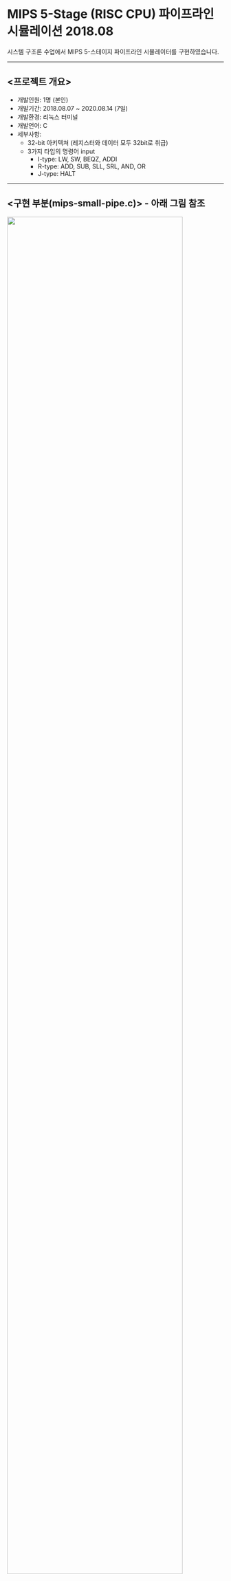 # MIPS 5-Stage (RISC CPU) 파이프라인 시뮬레이션 2018.08

시스템 구조론 수업에서 MIPS 5-스테이지 파이프라인 시뮬레이터를 구현하였습니다.

---

## <프로젝트 개요>

- 개발인원: 1명 (본인)
- 개발기간: 2018.08.07 ~ 2020.08.14 (7일)
- 개발환경: 리눅스 터미널
- 개발언어: C
- 세부사항:
    - 32-bit 아키텍쳐 (레지스터와 데이터 모두 32bit로 취급)
    - 3가지 타입의 명령어 input
        - I-type: LW, SW, BEQZ, ADDI
        - R-type: ADD, SUB, SLL, SRL, AND, OR
        - J-type: HALT

---

## <구현 부분(**mips-small-pipe.c**)> - 아래 그림 참조

<img src="https://s3.us-west-2.amazonaws.com/secure.notion-static.com/33b22f9f-7228-40a9-8a37-ecf2a570a5f3/Untitled.png?X-Amz-Algorithm=AWS4-HMAC-SHA256&X-Amz-Credential=ASIAT73L2G45HLK2ILT4%2F20200118%2Fus-west-2%2Fs3%2Faws4_request&X-Amz-Date=20200118T122925Z&X-Amz-Expires=86400&X-Amz-Security-Token=IQoJb3JpZ2luX2VjEDIaCXVzLXdlc3QtMiJGMEQCIGd%2BOmupZLk0b5jQ3Rb99VrNyk6Pw%2BqzaFhvwabuk46SAiB4nZR3Z7ZRwOojPcckt1lvlGgEoE3kkB%2BUQJ6WeNCPhSq9Awi7%2F%2F%2F%2F%2F%2F%2F%2F%2F%2F8BEAAaDDI3NDU2NzE0OTM3MCIMXxvxI23TIySZYw8cKpEDlTASVrO8QzZF1b83GrFUs%2FwJxybx4sMVe%2FoswkAuVnl%2BB1RevVj8vRrp%2FlFHGDj%2FFFW0X1wqPBFisAm%2BN2xPNbQf6BR7%2BCROhKbc3UHEONNydTLesUpeaK1ii%2BDcmmD9tbRtDNxnPEQVaLJGYd2R1lcC39QNF9%2F09Qwyb61HVpnWYaKCiDa19aBQ5cLqGMk9OHNotJ3RFxiPnrh1jDaUvl9Z1mlO9o6f9upX%2FasTqgwuXwCq8PixI6%2FSpsXga03v%2B0ne58djl9XfNMwbBrQBTJxFlcxvapYq4pKmA2%2FjPgjgpJqdku%2BnOX1jbjhWea9ZMIYyRkxsYdCeWo8YOuxaJ2UTP%2BUWg4hU%2BYzivYskAmRZLesyeCzYtf3R1yRGsy0aWKBWPuWkmFsZ6dOshQS7%2FUg7Z4rtjWHHfXaW2ldkfE2%2FMkmWmqATu0fg%2BSmKPiNOndE%2B4fSO0EcVgQQgy82TBF5gyqS9PpWwym2NLlU6u4IGS6PO2F7HI7P4lahvo7FwguMRw12zNXe6uThDANxa0M4w0a6L8QU67AG0Ws%2BaB0QhGm3g9iIRh2Kkto7rGsKXPk9F8vSbLtbU7QUMV6r%2Bcg9M4asveevrzyW8BQQ1xI08KvW3fHr8885khqpnOBYHODfYC1sMGcXyK6qnbheAsnwIdh63NU%2BQgWUOrefk%2F2kDZ7dTJTGe8UiiL2aXYRsFQWdD04TaIqmqA0wkMB1x4%2Fb%2FD3Npd53WIH4zJtfty%2FAoihgUNjNFwJjGyAid%2BI%2BHZe%2BSP9WUo7ZJVrDBRLnCXUlebM8mhKSaB8r3gznSNzidbaHiiFUXyvrP0z3pe%2FrT4jBh2EvegHD2eYqbWUYU%2Bg3k3vigxg%3D%3D&X-Amz-Signature=cdbdfe9bd62a513b4f6cb582223afbd0503b07c67a73964887b7fcee83a6219a&X-Amz-SignedHeaders=host&response-content-disposition=filename%20%3D%22Untitled.png%22" width="90%"></img>

**5-Stage MIPS Pipeline** (Figure C.22 @ Computer architecture: a quantitative approach by Hennessy & Patterson)

- IF stage - 메모리에서 명령어 적재
    - 현재 PC를 참조하여 명령어를 4비트만큼 레지스터에 적재 (IR)
    - 읽어들인 명령어 길이인 4만큼 PC 만큼 더하고(MUX), NPC(newPC)에 저장.
    - 데이터 지정 명령어 일 경우 16비트만큼 레지스터에 적재 (Imm)
- ID stage - 명령어 해석, 레지스터 읽기
    - 명령어 해석 후 레지스터에서 필요한 값들을 읽어들여 새로운 임시 레지스터에 저장
- EX stage  - 명령어 실행, 주소 계산
    - 명령어에 따라 계산(MUX) 실행 후 결과를 임시 레지스터에 저장
    - 이번 시뮬레이터의 경우: EX스테이지 후 MEM 스테이지로 넘어가기 전 "branch taken" 시그널을 보내는 대신, 다음 branch 주소를 계산 후 PC 레지스터를 직접적으로 바꿈
- MEM stage - 메모리 접근
    - PC를 NPC로 업데이트
    - 피연산자의 메모리에 접근하고 데이터를 작성.
    - 이번 시뮬레이터의 경우: 다시 메모리에서 데이터를 읽어올 수 있는지 확인하는 과정을 WB단계를 가기 전 MEM단계에서 수행.
- WB stage - 레지스트리에 결과값 기록
    - 결과를 다시 메모리에서 레지스터에 기록.
    - 성공하지 못할 경우 ID단계로 돌아가지만, 이번 시뮬레이터의 경우 이 단계가 MEM스테이지로 돌아감.

---

# 성과

## <파이프라이닝이 없는 프로세서인 mips-small.c와의 비교>

<article id="7f5f6f1d-1b1f-47c9-a94f-eeac6e636994" class="page sans"><header><h3 class="page-title">독립 연산 VS 파이프라이닝: 수행 사이클 수 비교</h3></header><div class="page-body"><table class="collection-content"><thead><tr><th>명령어</th><th>독립 연산</th><th>파이프라이닝</th></tr></thead><tbody><tr id="e3550a9f-df26-42e6-952b-0583253c7049"><td class="cell-title"><a href="https://www.notion.so/e3550a9fdf2642e6952b0583253c7049">덧셈 후 뺄셈</a></td><td class="cell-v4j:">40</td><td class="cell-UR(O">10</td></tr><tr id="793f5431-7147-47e2-8d03-e8121f9979b5"><td class="cell-title"><a href="https://www.notion.so/229-123-793f5431714747e28d03e8121f9979b5">곱셈(229 * 123)</a></td><td class="cell-v4j:">350</td><td class="cell-UR(O">79</td></tr><tr id="047186b1-3330-42f0-9576-a861760c172f"><td class="cell-title"><a href="https://www.notion.so/047186b1333042f09576a861760c172f">포워딩이 있는 덧뺄셈</a></td><td class="cell-v4j:">60</td><td class="cell-UR(O">17</td></tr><tr id="efa49cf3-d103-4d07-b032-a4190f502b80"><td class="cell-title"><a href="https://www.notion.so/I-type-efa49cf3d1034d07b032a4190f502b80">브랜칭 (I-type)</a></td><td class="cell-v4j:">90</td><td class="cell-UR(O">19</td></tr><tr id="3f9cc77a-6723-4e47-bcca-c1fc29d3a320"><td class="cell-title"><a href="https://www.notion.so/123456789-2-3f9cc77a67234e47bccac1fc29d3a320">곱셈(123456789^2) - 아래 코드 참고</a></td><td class="cell-v4j:">335</td><td class="cell-UR(O">82</td></tr></tbody></table></div>

**mult_big.s : 123456789 * 123456789를 수행하는 어셈블리 파일**

    add	1	0	0	r1 <- result=0
    	lw	2	0	mplier	r2 <- multiplier
    	lw	3	0	mcand	r3 <- multiplicand
    	addi	5	0	1	r5 <- check bit
    	addi	6	0	8	r6 <- index (starts at 8)
    	addi	7	0	-1	r7 <- -1
    	addi	8	0	1	r8 <- constant 1 for shifting
    loop	and	4	2	5	see if current bit of mplier==1
    	beqz	0	4	skip	if bit is 0, skip the add
    	add	1	3	1	add current multiplicand to result
    skip	sll	3	3	8	shift mcand left 1 bit by doubling it
    	sll	5	5	8	shift check left 1 bit by doubling it
    	add	6	7	6	decrement index
    	beqz	0	6	end	check if done
    	beqz	0	0	loop	jump back to loop
    end	sw	1	0	answer
    	halt
    mcand	.fill	123456789			multiplicand
    mplier	.fill	123456789			multiplier
    answer	.fill	0			answer

*주어진 어셈블리인 asm.c로 위 파일 및 다른 어셈블리 파일들을 머신코드로 변환하여 사용하였습니다.
